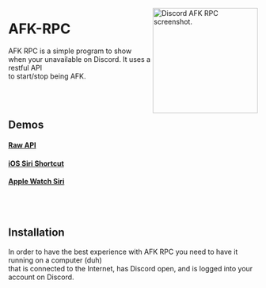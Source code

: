 <img src="https://afk.tvanderb.dev/media/Screenshot.jpeg" align="right"
     alt="Discord AFK RPC screenshot." width="212">

# AFK-RPC  

AFK RPC is a simple program to show when your unavailable on Discord. It uses a restful API  
to start/stop being AFK. 

<br />
<br />

## Demos

#### [Raw API](https://afk.tvanderb.dev/media/mov/Raw%20API%20Demo.mov)
#### [iOS Siri Shortcut](https://afk.tvanderb.dev/media/mov/iOS%20Demo.mov)
#### [Apple Watch Siri](https://afk.tvanderb.dev/media/mov/Siri%20Watch%20Demo.mov)

<br />
<br />

## Installation

In order to have the best experience with AFK RPC you need to have it running on a computer (duh)  
 that is connected to the Internet, has Discord open, and is logged into your account on Discord.
